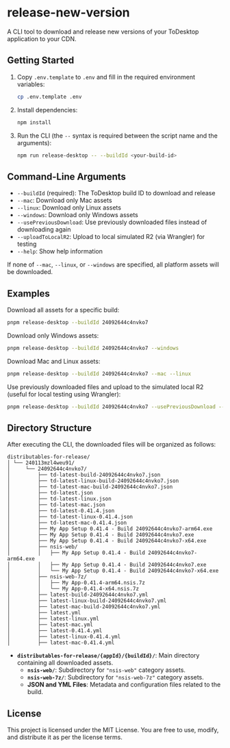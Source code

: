 # release-new-version

A CLI tool to download and release new versions of your ToDesktop application to your CDN.

## Getting Started

1. Copy `.env.template` to `.env` and fill in the required environment variables:

   ```bash
   cp .env.template .env
   ```

2. Install dependencies:

   ```bash
   npm install
   ```

3. Run the CLI (the `--` syntax is required between the script name and the arguments):
   ```bash
   npm run release-desktop -- --buildId <your-build-id>
   ```

## Command-Line Arguments

- `--buildId` (required): The ToDesktop build ID to download and release
- `--mac`: Download only Mac assets
- `--linux`: Download only Linux assets
- `--windows`: Download only Windows assets
- `--usePreviousDownload`: Use previously downloaded files instead of downloading again
- `--uploadToLocalR2`: Upload to local simulated R2 (via Wrangler) for testing
- `--help`: Show help information

If none of `--mac`, `--linux`, or `--windows` are specified, all platform assets will be downloaded.

## Examples

Download all assets for a specific build:

```bash
pnpm release-desktop --buildId 24092644c4nvko7
```

Download only Windows assets:

```bash
pnpm release-desktop --buildId 24092644c4nvko7 --windows
```

Download Mac and Linux assets:

```bash
pnpm release-desktop --buildId 24092644c4nvko7 --mac --linux
```

Use previously downloaded files and upload to the simulated local R2 (useful for local testing using Wrangler):

```bash
pnpm release-desktop --buildId 24092644c4nvko7 --usePreviousDownload --uploadToLocalR2
```

## Directory Structure

After executing the CLI, the downloaded files will be organized as follows:

```
distributables-for-release/
│ └── 240113mzl4weu91/
│     └── 24092644c4nvko7/
│         ├── td-latest-build-24092644c4nvko7.json
│         ├── td-latest-linux-build-24092644c4nvko7.json
│         ├── td-latest-mac-build-24092644c4nvko7.json
│         ├── td-latest.json
│         ├── td-latest-linux.json
│         ├── td-latest-mac.json
│         ├── td-latest-0.41.4.json
│         ├── td-latest-linux-0.41.4.json
│         ├── td-latest-mac-0.41.4.json
│         ├── My App Setup 0.41.4 - Build 24092644c4nvko7-arm64.exe
│         ├── My App Setup 0.41.4 - Build 24092644c4nvko7.exe
│         ├── My App Setup 0.41.4 - Build 24092644c4nvko7-x64.exe
│         ├── nsis-web/
│         │   ├── My App Setup 0.41.4 - Build 24092644c4nvko7-arm64.exe
│         │   ├── My App Setup 0.41.4 - Build 24092644c4nvko7.exe
│         │   └── My App Setup 0.41.4 - Build 24092644c4nvko7-x64.exe
│         ├── nsis-web-7z/
│         │   ├── My App-0.41.4-arm64.nsis.7z
│         │   └── My App-0.41.4-x64.nsis.7z
│         ├── latest-build-24092644c4nvko7.yml
│         ├── latest-linux-build-24092644c4nvko7.yml
│         ├── latest-mac-build-24092644c4nvko7.yml
│         ├── latest.yml
│         ├── latest-linux.yml
│         ├── latest-mac.yml
│         ├── latest-0.41.4.yml
│         ├── latest-linux-0.41.4.yml
│         ├── latest-mac-0.41.4.yml
```

- **`distributables-for-release/{appId}/{buildId}/`**: Main directory containing all downloaded assets.
  - **`nsis-web/`**: Subdirectory for `"nsis-web"` category assets.
  - **`nsis-web-7z/`**: Subdirectory for `"nsis-web-7z"` category assets.
  - **JSON and YML Files**: Metadata and configuration files related to the build.

## License

This project is licensed under the MIT License. You are free to use, modify, and distribute it as per the license terms.
